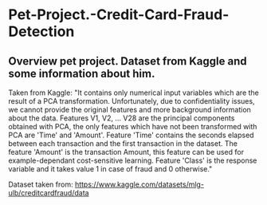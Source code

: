 # Pet-Project.-Credit-Card-Fraud-Detection

## Overview pet project. Dataset from Kaggle and some information about him.

Taken from Kaggle: "It contains only numerical input variables which are the result of a PCA transformation. Unfortunately, due to confidentiality issues, we cannot provide the original features and more background information about the data. Features V1, V2, … V28 are the principal components obtained with PCA, the only features which have not been transformed with PCA are 'Time' and 'Amount'. Feature 'Time' contains the seconds elapsed between each transaction and the first transaction in the dataset. The feature 'Amount' is the transaction Amount, this feature can be used for example-dependant cost-sensitive learning. Feature 'Class' is the response variable and it takes value 1 in case of fraud and 0 otherwise."

Dataset taken from: https://www.kaggle.com/datasets/mlg-ulb/creditcardfraud/data
